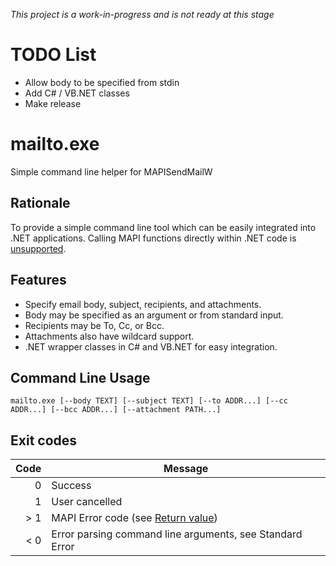 *This project is a work-in-progress and is not ready at this stage*

# TODO List
* Allow body to be specified from stdin
* Add C# / VB.NET classes
* Make release

# mailto.exe
Simple command line helper for MAPISendMailW

## Rationale
To provide a simple command line tool which can be easily integrated into .NET applications. Calling MAPI functions directly within .NET code is [unsupported](https://blogs.msdn.microsoft.com/mstehle/2007/10/03/fyi-why-are-mapi-and-cdo-1-21-not-supported-in-managed-net-code/).

## Features
* Specify email body, subject, recipients, and attachments.
* Body may be specified as an argument or from standard input.
* Recipients may be To, Cc, or Bcc.
* Attachments also have wildcard support.
* .NET wrapper classes in C# and VB.NET for easy integration.

## Command Line Usage
`mailto.exe [--body TEXT] [--subject TEXT] [--to ADDR...] [--cc ADDR...] [--bcc ADDR...] [--attachment PATH...]`

## Exit codes
| Code | Message
|-:|-
| 0 | Success
| 1 | User cancelled
| > 1 | MAPI Error code (see [Return value](https://msdn.microsoft.com/en-us/library/windows/desktop/hh802867(v=vs.85).aspx))
| < 0 | Error parsing command line arguments, see Standard Error
